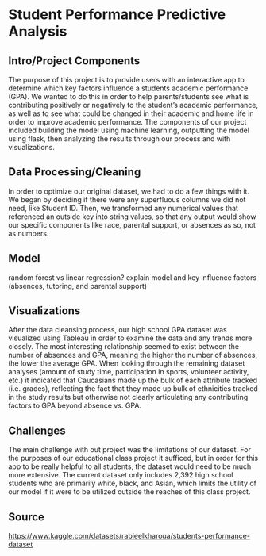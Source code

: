# Student Performance Predictive Analysis

## Intro/Project Components
The purpose of this project is to provide users with an interactive app to determine which key factors influence a students academic performance (GPA). We wanted to do this in order to help parents/students see what is contributing positively or negatively to the student’s academic performance, as well as to see what could be changed in their academic and home life in order to improve academic performance. The components of our project included building the model using machine learning, outputting the model using flask, then analyzing the results through our process and with visualizations. 

## Data Processing/Cleaning
In order to optimize our original dataset, we had to do a few things with it. We began by deciding if there were any superfluous columns we did not need, like Student ID. Then, we transformed any numerical values that referenced an outside key into string values, so that any output would show our specific components like race, parental support, or absences as so, not as numbers.

## Model
random forest vs linear regression? explain model and key influence factors (absences, tutoring, and parental support)

## Visualizations
After the data cleansing process, our high school GPA dataset was visualized using Tableau in order to examine the data and any trends more closely. The most interesting relationship seemed to exist between the number of absences and GPA, meaning the higher the number of absences, the lower the average GPA. When looking through the remaining dataset analyses (amount of study time, participation in sports, volunteer activity, etc.) it indicated that Caucasians made up the bulk of each attribute tracked (i.e. grades), reflecting the fact that they made up bulk of ethnicities tracked in the study results but otherwise not clearly articulating any contributing factors to GPA beyond absence vs. GPA.

## Challenges
The main challenge with out project was the limitations of our dataset. For the purposes of our educational class project it sufficed, but in order for this app to be really helpful to all students, the dataset would need to be much more extensive. The current dataset only includes 2,392 high school students who are primarily white, black, and Asian, which limits the utility of our model if it were to be utilized outside the reaches of this class project. 

## Source
https://www.kaggle.com/datasets/rabieelkharoua/students-performance-dataset

